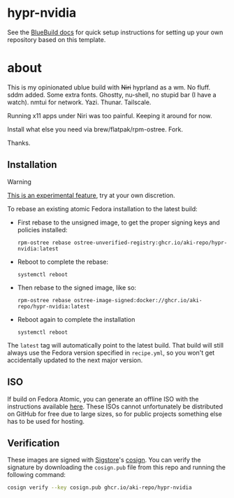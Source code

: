 # hypr-nvidia 

See the [BlueBuild docs](https://blue-build.org/how-to/setup/) for quick setup instructions for setting up your own repository based on this template.


# about

This is my opinionated ublue build with ~~Niri~~ hyprland as a wm. No fluff. sddm added. Some extra fonts. Ghostty, nu-shell, no stupid bar (I have a watch).
nmtui for network. Yazi. Thunar. Tailscale. 

Running x11 apps under Niri was too painful. Keeping it around for now.

Install what else you need via brew/flatpak/rpm-ostree. Fork.

Thanks.

## Installation

> [!WARNING]  
> [This is an experimental feature](https://www.fedoraproject.org/wiki/Changes/OstreeNativeContainerStable), try at your own discretion.

To rebase an existing atomic Fedora installation to the latest build:

- First rebase to the unsigned image, to get the proper signing keys and policies installed:
  ```
  rpm-ostree rebase ostree-unverified-registry:ghcr.io/aki-repo/hypr-nvidia:latest
  ```
- Reboot to complete the rebase:
  ```
  systemctl reboot
  ```
- Then rebase to the signed image, like so:
  ```
  rpm-ostree rebase ostree-image-signed:docker://ghcr.io/aki-repo/hypr-nvidia:latest
  ```
- Reboot again to complete the installation
  ```
  systemctl reboot
  ```

The `latest` tag will automatically point to the latest build. That build will still always use the Fedora version specified in `recipe.yml`, so you won't get accidentally updated to the next major version.

## ISO

If build on Fedora Atomic, you can generate an offline ISO with the instructions available [here](https://blue-build.org/learn/universal-blue/#fresh-install-from-an-iso). These ISOs cannot unfortunately be distributed on GitHub for free due to large sizes, so for public projects something else has to be used for hosting.

## Verification

These images are signed with [Sigstore](https://www.sigstore.dev/)'s [cosign](https://github.com/sigstore/cosign). You can verify the signature by downloading the `cosign.pub` file from this repo and running the following command:

```bash
cosign verify --key cosign.pub ghcr.io/aki-repo/hypr-nvidia
```
